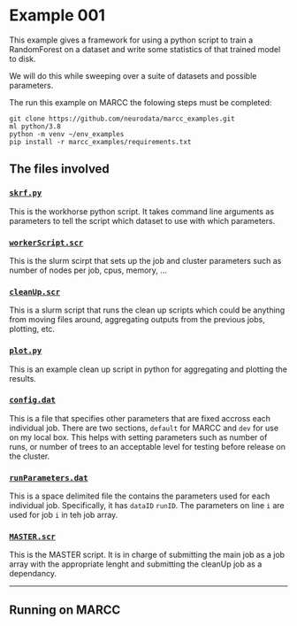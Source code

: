 # Example 001

This example gives a framework for using a python script to train a
RandomForest on a dataset and write some statistics of that trained
model to disk.

We will do this while sweeping over a suite of datasets and possible
parameters.


The run this example on MARCC the folowing steps must be completed:

```
git clone https://github.com/neurodata/marcc_examples.git
ml python/3.8
python -m venv ~/env_examples
pip install -r marcc_examples/requirements.txt
```


## The files involved

### [`skrf.py`](./skrf.py)

This is the workhorse python script.  It takes command line arguments as
parameters to tell the script which dataset to use with which
parameters.  


### [`workerScript.scr`](./workerScript.scr)

This is the slurm scirpt that sets up the job and cluster parameters
such as number of nodes per job, cpus, memory, ...


### [`cleanUp.scr`](./cleanUp.scr)

This is a slurm script that runs the clean up scripts which could be
anything from moving files around, aggregating outputs from the previous
jobs, plotting, etc.

### [`plot.py`](./plot.py)

This is an example clean up script in python for aggregating and
plotting the results.

### [`config.dat`](./config.dat)

This is a file that specifies other parameters that are fixed accross
each individual job.  There are two sections, `default` for MARCC and
`dev` for use on my local box.  This helps with setting parameters such
as number of runs, or number of trees to an acceptable level for
testing before release on the cluster.

### [`runParameters.dat`](./runParameters.dat)

This is a space delimited file the contains the parameters used for each
individual job.  Specifically, it has `dataID` `runID`.  The parameters
on line `i` are used for job `i` in teh job array.

### [`MASTER.scr`](./MASTER.scr)

This is the MASTER script.  It is in charge of submitting the main job
as a job array with the appropriate lenght and submitting the cleanUp
job as a dependancy.


---


## Running on MARCC



